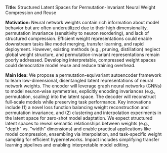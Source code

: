 **Title:** Structured Latent Spaces for Permutation-Invariant Neural Weight Compression and Reuse  

**Motivation:** Neural network weights contain rich information about model behavior but are often underutilized due to their high dimensionality, permutation invariance (sensitivity to neuron reordering), and lack of structured compression. Efficient weight representations could enable downstream tasks like model merging, transfer learning, and rapid deployment. However, existing methods (e.g., pruning, distillation) neglect global weight structure, and permutation-invariant representations remain poorly addressed. Developing interpretable, compressed weight spaces could democratize model reuse and reduce training overhead.  

**Main Idea:** We propose a permutation-equivariant autoencoder framework to learn low-dimensional, disentangled latent representations of neural network weights. The encoder will leverage graph neural networks (GNNs) to model neuron-wise symmetries, explicitly encoding invariances (e.g., permutation, scaling) into the latent space. The decoder will reconstruct full-scale models while preserving task performance. Key innovations include (1) a novel loss function balancing weight reconstruction and permutation invariance, and (2) clustering and interpolation experiments in the latent space for zero-shot model adaptation. We expect structured latent spaces to reveal semantic relationships between weights (e.g., "depth" vs. "width" dimensions) and enable practical applications like model compression, ensembling via interpolation, and task-specific weight sampling for efficient hypernetworks. Impact includes simplifying transfer learning pipelines and enabling interpretable model editing.
